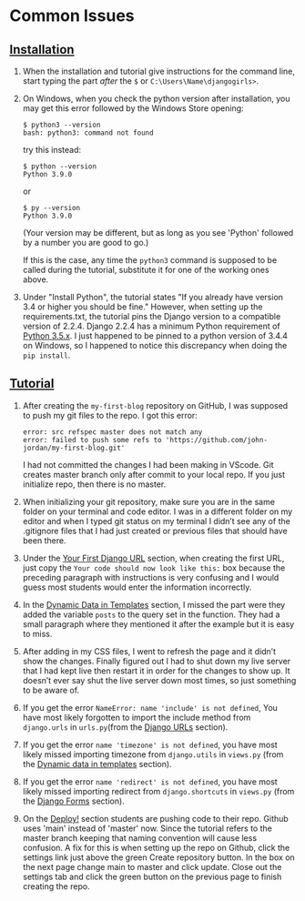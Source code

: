# Common Issues

## [Installation](https://tutorial.djangogirls.org/en/installation/)

1. When the installation and tutorial give instructions for the command line, start typing the part *after* the `$` or `C:\Users\Name\djangogirls>`.

1. On Windows, when you check the python version after installation, you may get this error followed by the Windows Store opening:

	```
	$ python3 --version
	bash: python3: command not found
	```
	
	try this instead:
	
	```
	$ python --version
	Python 3.9.0
	```
	
	or
	

	```
	$ py --version
	Python 3.9.0
	```
	
	(Your version may be different, but as long as you see 'Python' followed by a number you are good to go.)
	
	If this is the case, any time the `python3` command is supposed to be called during the tutorial, substitute it for one of the working ones above.
	
2. Under "Install Python", the tutorial states "If you already have version 3.4 or higher you should be fine."  However, when setting up the requirements.txt, the tutorial pins the Django version to a compatible version of 2.2.4.  Django 2.2.4 has a minimum Python requirement of [Python 3.5.x](https://pypi.org/project/Django/2.2.4/ "Django 2.2.4 Page on pypi.org").  I just happened to be pinned to a python version of 3.4.4 on Windows, so I happened to notice this discrepancy when doing the `pip install`.  

## [Tutorial](https://tutorial.djangogirls.org/en/)

1. After creating the `my-first-blog` repository on GitHub, I was supposed to push my git files to the repo.  I got this error:

	```
	error: src refspec master does not match any  
	error: failed to push some refs to 'https://github.com/john-jordan/my-first-blog.git'
	```

	I had not committed the changes I had been making in VScode. Git creates master branch only after commit to your local repo. If you just initialize repo, then there is no master.

1. When initializing your git repository, make sure you are in the same folder on your terminal and code editor.  I was in a different folder on my editor and when I typed git status on my terminal I didn’t see any of the .gitignore files that I had just created or previous files that should have been there.

1. Under the [Your First Django URL](https://tutorial.djangogirls.org/en/django_urls/#your-first-django-url) section, when creating the first URL, just copy the `Your code should now look like this:` box because the preceding paragraph with instructions is very confusing and I would guess most students would enter the information incorrectly. 

1. In the [Dynamic Data in Templates](https://tutorial.djangogirls.org/en/dynamic_data_in_templates/) section, I missed the part were they added the variable `posts` to the query set in the function.  They had a small paragraph where they mentioned it after the example but it is easy to miss.

1. After adding in my CSS files, I went to refresh the page and it didn’t show the changes.  Finally figured out I had to shut down my live server  that I had kept live then restart it in order for the changes to show up.  It doesn’t ever say shut the live server down most times, so just something to be aware of.

1. If you get the error `NameError: name 'include' is not defined`, You have most likely forgotten to import the include method from `django.urls` in `urls.py`(from the [Django URLs](https://tutorial.djangogirls.org/en/django_urls/#your-first-django-url, "Django URLs") section).

1. If you get the error `name 'timezone' is not defined`, you have most likely missed importing timezone from `django.utils` in `views.py` (from the [Dynamic data in templates](https://tutorial.djangogirls.org/en/dynamic_data_in_templates/#queryset, "Dynamic data in templates") section).

1. If you get the error `name 'redirect' is not defined`, you have most likely missed importing redirect from `django.shortcuts` in `views.py` (from the [Django Forms](https://tutorial.djangogirls.org/en/django_forms/#saving-the-form, "Django Forms") section).

1. On the [Deploy!](https://tutorial.djangogirls.org/en/deploy#pushing-your-code-to-github) section students are pushing code to their repo. Github uses 'main' instead of 'master' now. Since the tutorial refers to the master branch keeping that naming convention will cause less confusion. A fix for this is when setting up the repo on Github, click the settings link just above the green Create repository button. In the box on the next page change main to master and click update. Close out the settings tab and click the green button on the previous page to finish creating the repo. 

